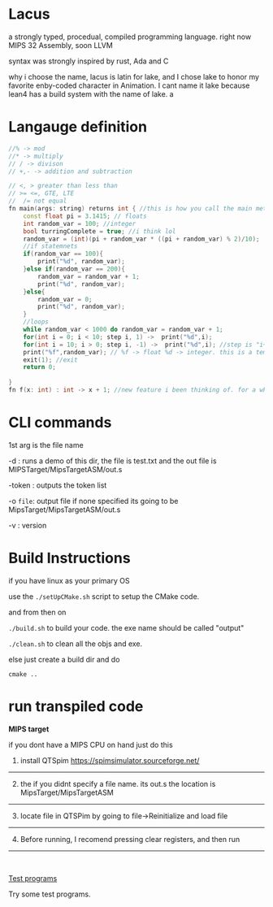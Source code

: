 # Lacus

a strongly typed, procedual, compiled programming language. 
right now MIPS 32 Assembly, soon LLVM

syntax was strongly inspired by rust, Ada and C

why i choose the name,
lacus is latin for lake, and I chose lake to honor my favorite enby-coded character in Animation. I cant name it lake
because lean4 has a build system with the name of lake. a




# Langauge definition


```C++
//% -> mod
//* -> multiply
// / -> divison
// +,- -> addition and subtraction

// <, > greater than less than
// >= <=, GTE, LTE
//  /= not equal
fn main(args: string) returns int { //this is how you call the main method (this is how you do comments), returns for return
    const float pi = 3.1415; // floats
    int random_var = 100; //integer
    bool turringComplete = true; //i think lol 
    random_var = (int)(pi + random_var * ((pi + random_var) % 2)/10); 
    //if statemnets
    if(random_var == 100){
        print("%d", random_var);
    }else if(random_var == 200){
        random_var = random_var + 1;
        print("%d", random_var);
    }else{
        random_var = 0;
        print("%d", random_var);
    }
    //loops 
    while random_var < 1000 do random_var = random_var + 1;
    for(int i = 0; i < 10; step i, 1) ->  print("%d",i); 
    for(int i = 10; i > 0; step i, -1) ->  print("%d",i); //step is "i++" in C. (step VAR, NUM)
    print("%f",random_var); // %f -> float %d -> integer. this is a temp system until I add something better :3
    exit(1); //exit
    return 0;
    
}
fn f(x: int) : int -> x + 1; //new feature i been thinking of. for a while >:3
```


# CLI commands

1st arg is the file name

-d : runs a demo of this dir, the file is test.txt and the out file is MIPSTarget/MipsTargetASM/out.s

-token : outputs the token list

-o ``file``:  output file if none specified its going to be MipsTarget/MipsTargetASM/out.s

-v : version

# Build Instructions

if you have linux as your primary OS

use the ``./setUpCMake.sh`` script to setup the CMake code. 

and from then on 

``./build.sh`` to build your code. the exe name should be called "output" 

``./clean.sh`` to clean all the objs and exe.   


else just create a build dir and do 

``cmake ..``


# run transpiled code

<b>MIPS target</b>

if you dont have a MIPS CPU on hand just do this

1. install QTSpim
https://spimsimulator.sourceforge.net/

---

2. the if you didnt specify a file name. its out.s the location is MipsTarget/MipsTargetASM
---

3. locate file in QTSPim by going to file->Reinitialize and load file

---

4. Before running, I recomend pressing clear registers, and then run

----
<br>


<a href=https://github.com/TheoW03/Lake/tree/master/TestPrograms>Test programs</a>

Try some test programs.
